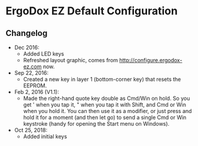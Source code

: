 # ErgoDox EZ Default Configuration

## Changelog

- Dec 2016:
  - Added LED keys
  - Refreshed layout graphic, comes from http://configure.ergodox-ez.com now.
- Sep 22, 2016:
  - Created a new key in layer 1 (bottom-corner key) that resets the EEPROM.
- Feb 2, 2016 (V1.1):
  - Made the right-hand quote key double as Cmd/Win on hold. So you get ' when you tap it, " when you tap it with Shift, and Cmd or Win when you hold it. You can then use it as a modifier, or just press and hold it for a moment (and then let go) to send a single Cmd or Win keystroke (handy for opening the Start menu on Windows).
- Oct 25, 2018:
  - Added initial keys

